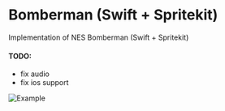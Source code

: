 # Bomberman (Swift + Spritekit)

Implementation of NES Bomberman (Swift + Spritekit)

#### TODO: 

- fix audio
- fix ios support

![Example](https://karpetzag.github.io/bomberman2.png)

